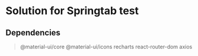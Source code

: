# Solution for Springtab test

## Dependencies
>@material-ui/core
>@material-ui/icons
>recharts
>react-router-dom
>axios